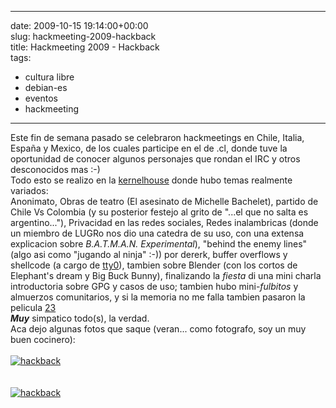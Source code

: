 
---
date: 2009-10-15 19:14:00+00:00  
slug: hackmeeting-2009-hackback  
title: Hackmeeting 2009 - Hackback  
tags:  
- cultura libre  
- debian-es  
- eventos  
- hackmeeting  

---
  
Este fin de semana pasado se celebraron hackmeetings en Chile, Italia, España y Mexico, de los cuales participe en el de .cl, donde tuve la oportunidad de conocer algunos personajes que rondan el IRC y otros desconocidos mas :-)  
Todo esto se realizo en la [kernelhouse](http://kernelhouse.org) donde hubo temas realmente variados:   
Anonimato, Obras de teatro (El asesinato de Michelle Bachelet), partido de Chile Vs Colombia (y su posterior festejo al grito de "...el que no salta es argentino..."), Privacidad en las redes sociales, Redes inalambricas (donde un miembro de LUGRo nos dio una catedra de su uso, con una extensa explicacion sobre _B.A.T.M.A.N. Experimental_), "behind the enemy lines" (algo asi como "jugando al ninja" :-)) por dererk, buffer overflows y shellcode (a cargo de [tty0](http://codigounix.com.ar/)), tambien sobre Blender (con los cortos de Elephant's dream y Big Buck Bunny), finalizando la _fiesta_ di una mini charla introductoria sobre GPG y casos de uso; tambien hubo mini-_fulbitos_ y almuerzos comunitarios, y si la memoria no me falla tambien pasaron la pelicula [23](http://en.wikipedia.org/wiki/23_(film))  
***Muy*** simpatico todo(s), la verdad.  
Aca dejo algunas fotos que saque (veran... como fotografo, soy un muy buen cocinero):  
[  
 ![hackback](http://cacavoladora.org/img/cl/DSC00248_small.JPG)  
](http://cacavoladora.org/img/cl/DSC00248.JPG)  
[  
 ![hackback](http://cacavoladora.org/img/cl/DSC00240_small.JPG)  
](http://cacavoladora.org/img/cl/DSC00240_small.JPG)  
